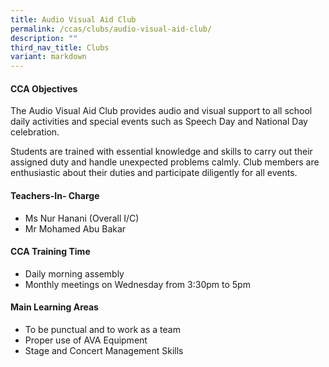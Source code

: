 ```yaml
---
title: Audio Visual Aid Club
permalink: /ccas/clubs/audio-visual-aid-club/
description: ""
third_nav_title: Clubs
variant: markdown
---
```

<h4>CCA Objectives</h4>
<p>The Audio Visual Aid Club provides audio and visual support to all school daily activities and special events such as Speech Day and National Day celebration.&nbsp;</p>
<p>Students are trained with essential knowledge and skills to carry out their assigned duty and handle unexpected problems calmly. Club members are enthusiastic about their duties and participate diligently for all events.</p>
<h4>Teachers-In- Charge</h4>
<ul>
<li>Ms Nur Hanani (Overall I/C)</li>

<li>Mr Mohamed Abu Bakar</li>
</ul>
<h4>CCA Training Time</h4>
<ul>
<li>Daily morning assembly</li>
	<li>Monthly meetings on Wednesday from  3:30pm to 5pm</li>

</ul>
<h4>Main Learning Areas</h4>
<ul>
<li>To be punctual and to work as a team&nbsp;</li>
<li>Proper use of AVA Equipment</li>
<li>Stage and Concert Management Skills</li>
</ul>

